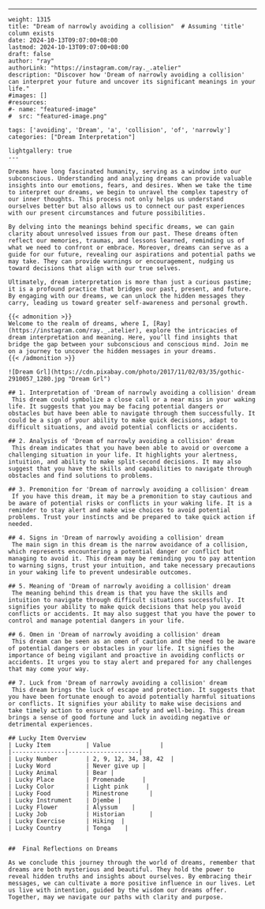 ---
    weight: 1315
    title: "Dream of narrowly avoiding a collision"  # Assuming 'title' column exists
    date: 2024-10-13T09:07:00+08:00
    lastmod: 2024-10-13T09:07:00+08:00
    draft: false
    author: "ray"
    authorLink: "https://instagram.com/ray._.atelier"
    description: "Discover how 'Dream of narrowly avoiding a collision' can interpret your future and uncover its significant meanings in your life."
    #images: []
    #resources:
    #- name: "featured-image"
    #  src: "featured-image.png"
    
    tags: ['avoiding', 'Dream', 'a', 'collision', 'of', 'narrowly']
    categories: ["Dream Interpretation"]
    
    lightgallery: true
    ---
    
    Dreams have long fascinated humanity, serving as a window into our subconscious. Understanding and analyzing dreams can provide valuable insights into our emotions, fears, and desires. When we take the time to interpret our dreams, we begin to unravel the complex tapestry of our inner thoughts. This process not only helps us understand ourselves better but also allows us to connect our past experiences with our present circumstances and future possibilities.
    
    By delving into the meanings behind specific dreams, we can gain clarity about unresolved issues from our past. These dreams often reflect our memories, traumas, and lessons learned, reminding us of what we need to confront or embrace. Moreover, dreams can serve as a guide for our future, revealing our aspirations and potential paths we may take. They can provide warnings or encouragement, nudging us toward decisions that align with our true selves.
    
    Ultimately, dream interpretation is more than just a curious pastime; it is a profound practice that bridges our past, present, and future. By engaging with our dreams, we can unlock the hidden messages they carry, leading us toward greater self-awareness and personal growth.
    
    {{< admonition >}}
    Welcome to the realm of dreams, where I, [Ray](https://instagram.com/ray._.atelier), explore the intricacies of dream interpretation and meaning. Here, you’ll find insights that bridge the gap between your subconscious and conscious mind. Join me on a journey to uncover the hidden messages in your dreams.
    {{< /admonition >}}
    
    ![Dream Grl](https://cdn.pixabay.com/photo/2017/11/02/03/35/gothic-2910057_1280.jpg "Dream Grl")
    
    ## 1. Interpretation of 'Dream of narrowly avoiding a collision' dream
     This dream could symbolize a close call or a near miss in your waking life. It suggests that you may be facing potential dangers or obstacles but have been able to navigate through them successfully. It could be a sign of your ability to make quick decisions, adapt to difficult situations, and avoid potential conflicts or accidents.
    
    ## 2. Analysis of 'Dream of narrowly avoiding a collision' dream
     This dream indicates that you have been able to avoid or overcome a challenging situation in your life. It highlights your alertness, intuition, and ability to make split-second decisions. It may also suggest that you have the skills and capabilities to navigate through obstacles and find solutions to problems.
    
    ## 3. Premonition for 'Dream of narrowly avoiding a collision' dream
     If you have this dream, it may be a premonition to stay cautious and be aware of potential risks or conflicts in your waking life. It is a reminder to stay alert and make wise choices to avoid potential problems. Trust your instincts and be prepared to take quick action if needed.
    
    ## 4. Signs in 'Dream of narrowly avoiding a collision' dream
     The main sign in this dream is the narrow avoidance of a collision, which represents encountering a potential danger or conflict but managing to avoid it. This dream may be reminding you to pay attention to warning signs, trust your intuition, and take necessary precautions in your waking life to prevent undesirable outcomes.
    
    ## 5. Meaning of 'Dream of narrowly avoiding a collision' dream
     The meaning behind this dream is that you have the skills and intuition to navigate through difficult situations successfully. It signifies your ability to make quick decisions that help you avoid conflicts or accidents. It may also suggest that you have the power to control and manage potential dangers in your life.
    
    ## 6. Omen in 'Dream of narrowly avoiding a collision' dream
     This dream can be seen as an omen of caution and the need to be aware of potential dangers or obstacles in your life. It signifies the importance of being vigilant and proactive in avoiding conflicts or accidents. It urges you to stay alert and prepared for any challenges that may come your way.
    
    ## 7. Luck from 'Dream of narrowly avoiding a collision' dream
     This dream brings the luck of escape and protection. It suggests that you have been fortunate enough to avoid potentially harmful situations or conflicts. It signifies your ability to make wise decisions and take timely action to ensure your safety and well-being. This dream brings a sense of good fortune and luck in avoiding negative or detrimental experiences.
    
    ## Lucky Item Overview
    | Lucky Item          | Value              |
    |---------------|--------------------|
    | Lucky Number        | 2, 9, 12, 34, 38, 42  |
    | Lucky Word          | Never give up |
    | Lucky Animal        | Bear |
    | Lucky Place         | Promenade     |
    | Lucky Color         | Light pink     |
    | Lucky Food          | Minestrone      |
    | Lucky Instrument    | Djembe |
    | Lucky Flower        | Alyssum    |
    | Lucky Job           | Historian       |
    | Lucky Exercise      | Hiking  |
    | Lucky Country       | Tonga    |
    
    
    ##  Final Reflections on Dreams
    
    As we conclude this journey through the world of dreams, remember that dreams are both mysterious and beautiful. They hold the power to reveal hidden truths and insights about ourselves. By embracing their messages, we can cultivate a more positive influence in our lives. Let us live with intention, guided by the wisdom our dreams offer. Together, may we navigate our paths with clarity and purpose.
    